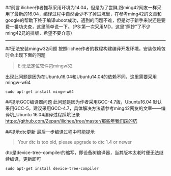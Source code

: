 
##前言
  ilichee作者推荐采用环境为14.04，但是为了尝鲜,跟ming42网友一样采用了最新的16.04，编译过程中自然会少不了掉进坑里，在参考ming42的文章和google的帮助下终于编译uboot成功，遇到的问题不难，但是对于新手来说还是要费一番功夫查，这里简单说一下。（PS:第一次采用MD，这里“照抄”了不少ming42兄的排版，希望不要介意）

---
##无法安装mingw32问题
按照ilichee作者的教程构建编译开发环境，安装依赖包时会出现下面的问题
> E:无法定位软件包mingw32

出现此问题是因为在Ubuntu16.04和Ubuntu14.04的依赖不同，这里需要采用mingw-w64
```shell
sudo apt-get install mingw-w64
```
##提示GCC编译器问题
此问题是因为作者采用GCC-4.7版，Ubuntu16.04 默认采用GCC-5，建议采用GCC-4.7，具体解决方法请参考ming42网友的文章——编译坑_Ubuntu 16.04编译过程踩坑记录
<https://github.com/Zepan/ilichee/tree/master/那些年我们踩的坑>

##提示dtc更新
最后一步编译过程中可能提示
>  Your dtc is too old, please upgrade to dtc 1.4 or newer

dtc是device-tree-compiler的缩写，即设备树编译器，当其版本太老时便无法继续编译，更新即可
```
sudo apt-get install device-tree-compiler
```
